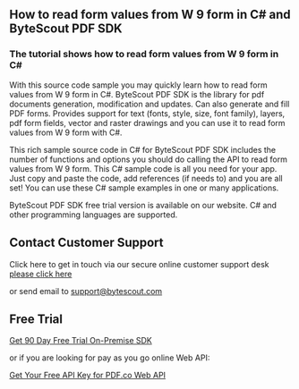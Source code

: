 ## How to read form values from W 9 form in C# and ByteScout PDF SDK

### The tutorial shows how to read form values from W 9 form in C#

With this source code sample you may quickly learn how to read form values from W 9 form in C#. ByteScout PDF SDK is the library for pdf documents generation, modification and updates. Can also generate and fill PDF forms. Provides support for text (fonts, style, size, font family), layers, pdf form fields, vector and raster drawings and you can use it to read form values from W 9 form with C#.

This rich sample source code in C# for ByteScout PDF SDK includes the number of functions and options you should do calling the API to read form values from W 9 form. This C# sample code is all you need for your app. Just copy and paste the code, add references (if needs to) and you are all set! You can use these C# sample examples in one or many applications.

ByteScout PDF SDK free trial version is available on our website. C# and other programming languages are supported.

## Contact Customer Support

Click here to get in touch via our secure online customer support desk [please click here](https://bytescout.zendesk.com/hc/en-us/requests/new?subject=ByteScout%20PDF%20SDK%20Question)

or send email to [support@bytescout.com](mailto:support@bytescout.com?subject=ByteScout%20PDF%20SDK%20Question) 

## Free Trial

[Get 90 Day Free Trial On-Premise SDK](https://bytescout.com/download/web-installer?utm_source=github-readme)

or if you are looking for pay as you go online Web API:

[Get Your Free API Key for PDF.co Web API](https://pdf.co/documentation/api?utm_source=github-readme)